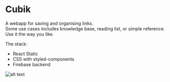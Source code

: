 # Cubik
A webapp for saving and organising links.  
Some use cases includes knowledge base, reading list, or simple reference. Use it the way you like.

The stack:
- React Static
- CSS with styled-components
- Firebase backend

![alt text](https://raw.githubusercontent.com/boonsuen/cubik/master/src/assets/img/preview.png)
